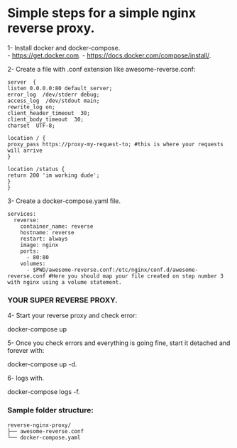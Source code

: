 # Simple steps for a simple nginx reverse proxy.  

1- Install docker and docker-compose.  
    - https://get.docker.com. 
    - https://docs.docker.com/compose/install/. 

2- Create a file with .conf extension like awesome-reverse.conf:  

    server  {
    listen 0.0.0.0:80 default_server;
    error_log  /dev/stderr debug;
    access_log  /dev/stdout main;
    rewrite_log on;
    client_header_timeout  30;
    client_body_timeout  30;
    charset  UTF-8;

    location / {
    proxy_pass https://proxy-my-request-to; #this is where your requests will arrive
    }

    location /status {
    return 200 'im working dude';
    }
    }

3- Create a docker-compose.yaml file.  

    services:
      reverse:
        container_name: reverse
        hostname: reverse
        restart: always
        image: nginx
        ports:
          - 80:80
        volumes:
          - $PWD/awesome-reverse.conf:/etc/nginx/conf.d/awesome-reverse.conf #Here you should map your file created on step number 3 with nginx using a volume statement.


### YOUR SUPER REVERSE PROXY. 

4- Start your reverse proxy and check error:  

docker-compose up

5- Once you check errors and everything is going fine, start it detached and forever with:

docker-compose up -d. 

6- logs with.  

docker-compose logs -f. 

### Sample folder structure:  

    reverse-nginx-proxy/
    ├── awesome-reverse.conf
    └── docker-compose.yaml
